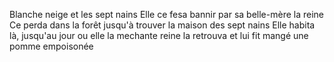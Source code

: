 Blanche neige et les sept nains
Elle ce fesa bannir par sa belle-mère la reine
Ce perda dans la forêt jusqu'à trouver la maison des sept nains
Elle habita là, jusqu'au jour ou elle la mechante reine la retrouva et lui fit mangé une pomme empoisonée
